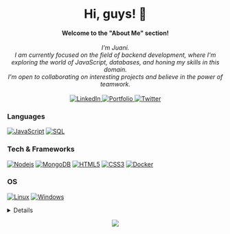 <h1 align="center">Hi, guys! 👋</h1>

<p align="center">
    <b>Welcome to the "About Me" section!</b><br><br>
    <i>
        I'm Juani.<br>
        I am currently focused on the field of backend development, where I'm exploring the world of JavaScript, databases, and honing         my skills in this domain.<br>
        I'm open to collaborating on interesting projects and believe in the power of teamwork.<br>
    </i><br>
    <a href="https://www.linkedin.com/in/juandebandi/">
        <img src="https://img.shields.io/badge/LinkedIn-blue?style=flat-square&logo=linkedin" alt="LinkedIn">
    </a>
    <a href="https://juudini.github.io/-portfolio/">
        <img src="https://img.shields.io/badge/my_portfolio-000?style=for-the-badge&logo=ko-fi&logoColor=white" alt="Portfolio">
    </a>
    <a href="https://twitter.com/WatashiJuud">
        <img src="https://img.shields.io/badge/twitter-1DA1F2?style=flat-square&logo=twitter&logoColor=white" alt="Twitter">
    </a>
</p>


### Languages

[![JavaScript](https://img.shields.io/badge/javascript-black?style=for-the-badge&logo=javascript)](https://github.com/Juudini)
[![SQL](https://img.shields.io/badge/sql-black?style=for-the-badge&logo=mysql)](https://github.com/Juudini)

### Tech & Frameworks
[![Nodejs](https://img.shields.io/badge/nodejs-black?style=for-the-badge&logo=nodejs)](https://github.com/Juudini)
[![MongoDB](https://img.shields.io/badge/mongodb-black?style=for-the-badge&logo=mongodb)](https://github.com/Juudini)
[![HTML5](https://img.shields.io/badge/html5-black?style=for-the-badge&logo=html5)](https://github.com/Juudini)
[![CSS3](https://img.shields.io/badge/css3-black?style=for-the-badge&logo=css3)](https://github.com/Juudini)
[![Docker](https://img.shields.io/badge/docker-black?style=for-the-badge&logo=docker)](https://github.com/Juudini)

### OS
[![Linux](https://img.shields.io/badge/linux-black?style=for-the-badge&logo=Linux)](https://github.com/Juudini)
[![Windows](https://img.shields.io/badge/Windows-black?style=for-the-badge&logo=Windows)](https://github.com/Juudini)

<details>
<p align="center">
  <a href="https://github.com/Juudini">
    <img src="http://github-profile-summary-cards.vercel.app/api/cards/profile-details?username=Juudini&theme=transparent" />
  </a>
  <a href="https://github.com/Juudini">
    <img src="https://github-readme-streak-stats.herokuapp.com/?user=Juudini&hide_border=true&card_width=338&theme=transparent" />
  </a>
  <a href="https://github.com/Juudini">
    <img src="http://github-profile-summary-cards.vercel.app/api/cards/stats?username=Juudini&theme=transparent" />
  </a>
  <a href="https://github.com/Juudini">
    <img src="https://github-readme-stats.vercel.app/api/top-langs/?username=Juudini&langs_count=10&exclude_repo=&hide=jupyter%20notebook,vim%20script,cmake,makefile,batchfile,emacs%20lisp,css,html&layout=default&card_width=699&hide_border=true&theme=transparent" />
  </a>
</p>
</details>

<p align="center">
  <a href="https://github.com/Juudini">
    <img src="https://komarev.com/ghpvc/?username=Juudini&color=blue&style=flat)" />
  </a>
</p>
